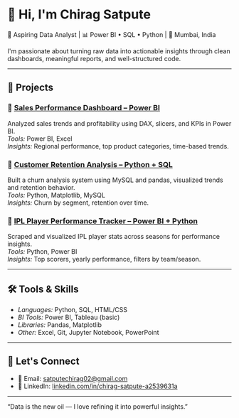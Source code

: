 # 👋 Hi, I'm Chirag Satpute

🎯 Aspiring Data Analyst | 📊 Power BI • SQL • Python | 📍 Mumbai, India

I'm passionate about turning raw data into actionable insights through clean dashboards, meaningful reports, and well-structured code.

---

## 📁 Projects

### 🔹 [Sales Performance Dashboard – Power BI](https://github.com/chirag-satpute/data-analyst-projects/tree/main/sales-dashboard-powerbi)
Analyzed sales trends and profitability using DAX, slicers, and KPIs in Power BI.  
*Tools:* Power BI, Excel  
*Insights:* Regional performance, top product categories, time-based trends.

### 🔹 [Customer Retention Analysis – Python + SQL](https://github.com/chirag-satpute/data-analyst-projects/tree/main/customer-retention)
Built a churn analysis system using MySQL and pandas, visualized trends and retention behavior.  
*Tools:* Python, Matplotlib, MySQL  
*Insights:* Churn by segment, retention over time.

### 🔹 [IPL Player Performance Tracker – Power BI + Python](https://github.com/chirag-satpute/data-analyst-projects/tree/main/ipl-player-tracker)
Scraped and visualized IPL player stats across seasons for performance insights.  
*Tools:* Python, Power BI  
*Insights:* Top scorers, yearly performance, filters by team/season.

---

## 🛠 Tools & Skills

- *Languages:* Python, SQL, HTML/CSS
- *BI Tools:* Power BI, Tableau (basic)
- *Libraries:* Pandas, Matplotlib
- *Other:* Excel, Git, Jupyter Notebook, PowerPoint

---

## 🔗 Let's Connect

- 📧 Email: [satputechirag02@gmail.com](mailto:satputechirag02@gmail.com)  
- 💼 LinkedIn: [linkedin.com/in/chirag-satpute-a2539631a](https://linkedin.com/in/chirag-satpute-a2539631a)

---

“Data is the new oil — I love refining it into powerful insights.”
